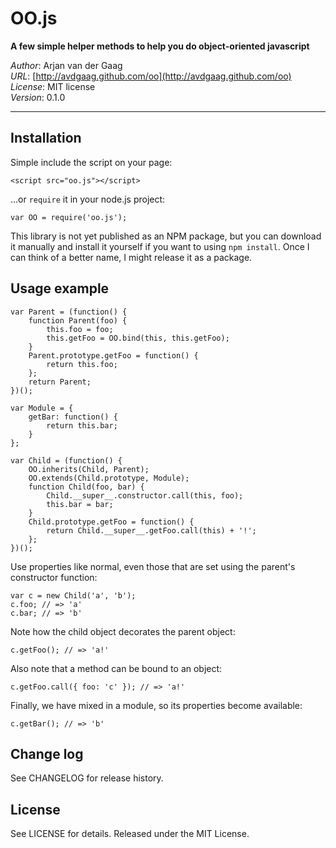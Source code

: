 # OO.js

**A few simple helper methods to help you do object-oriented javascript**

*Author*: Arjan van der Gaag  
*URL*: [http://avdgaag.github.com/oo](http://avdgaag.github.com/oo)  
*License*: MIT license  
*Version*: 0.1.0

---

## Installation

Simple include the script on your page:

    <script src="oo.js"></script>

...or `require` it in your node.js project:

    var OO = require('oo.js');

This library is not yet published as an NPM package, but you
can download it manually and install it yourself if you want
to using `npm install`. Once I can think of a better name,
I might release it as a package.

## Usage example

    var Parent = (function() {
        function Parent(foo) {
            this.foo = foo;
            this.getFoo = OO.bind(this, this.getFoo);
        }
        Parent.prototype.getFoo = function() {
            return this.foo;
        };
        return Parent;
    })();

    var Module = {
        getBar: function() {
            return this.bar;
        }
    };

    var Child = (function() {
        OO.inherits(Child, Parent);
        OO.extends(Child.prototype, Module);
        function Child(foo, bar) {
            Child.__super__.constructor.call(this, foo);
            this.bar = bar;
        }
        Child.prototype.getFoo = function() {
            return Child.__super__.getFoo.call(this) + '!';
        };
    })();

Use properties like normal, even those that are set using the
parent's constructor function:

    var c = new Child('a', 'b');
    c.foo; // => 'a'
    c.bar; // => 'b'

Note how the child object decorates the parent object:

    c.getFoo(); // => 'a!'

Also note that a method can be bound to an object:

    c.getFoo.call({ foo: 'c' }); // => 'a!'

Finally, we have mixed in a module, so its properties become available:

    c.getBar(); // => 'b'

## Change log

See CHANGELOG for release history.

## License

See LICENSE for details. Released under the MIT License.
